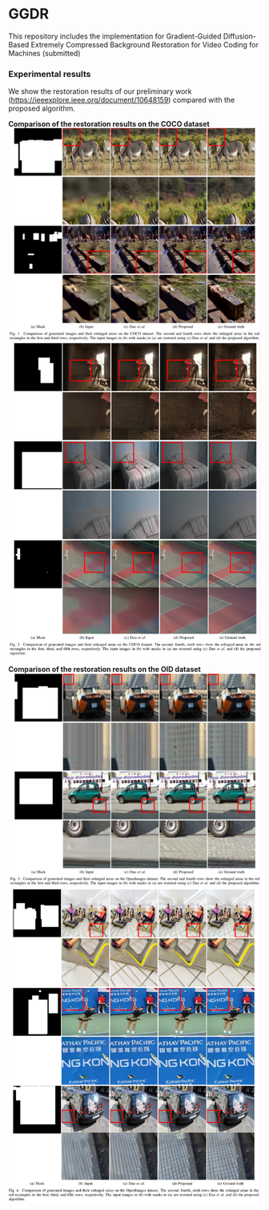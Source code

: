 # GGDR
This repository includes the implementation for Gradient-Guided Diffusion-Based Extremely Compressed Background Restoration for Video Coding for Machines (submitted)

### Experimental results
We show the restoration results of our preliminary work (https://ieeexplore.ieee.org/document/10648159) compared with the proposed algorithm.

**Comparison of the restoration results on the COCO dataset**
![results](./figures/fig1.png)
![results](./figures/fig2.png)

**Comparison of the restoration results on the OID dataset**
![results](./figures/fig3.png)
![results](./figures/fig4.png)


